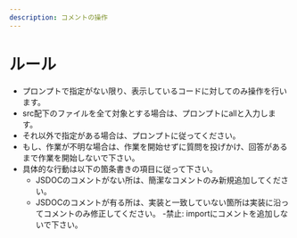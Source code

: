 ```yaml
---
description: コメントの操作
---
```


# ルール
- プロンプトで指定がない限り、表示しているコードに対してのみ操作を行います。
- src配下のファイルを全て対象とする場合は、プロンプトにallと入力します。
- それ以外で指定がある場合は、プロンプトに従ってください。
- もし、作業が不明な場合は、作業を開始せずに質問を投げかけ、回答があるまで作業を開始しないで下さい。
- 具体的な行動は以下の箇条書きの項目に従って下さい。
    - JSDOCのコメントがない所は、簡潔なコメントのみ新規追加してください。
    - JSDOCのコメントが有る所は、実装と一致していない箇所は実装に沿ってコメントのみ修正してください。
    -禁止: importにコメントを追加しないで下さい。